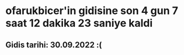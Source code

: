 # ofarukbicer'in gidisine son 4 gun 7 saat 12 dakika 23 saniye kaldi

## Gidis tarihi: 30.09.2022 :(